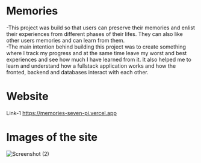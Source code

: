 # Memories
-This project was build so that users can preserve their memories and enlist their experiences from different phases of their lifes. They can also like other users memories and can learn from them.<br>
-The main intention behind building this project was to create something where I track my progress and at the same time leave my worst and best experiences and see how much I have learned from it. It also helped me to learn and understand how a fullstack application works and how the fronted, backend and databases interact with each other. <br>

# Website
Link-1 https://memories-seven-pi.vercel.app <br>

# Images of the site
![Screenshot (2)](https://github.com/user-attachments/assets/448aa869-9557-4a7f-9c27-7d3c6035e96a)
